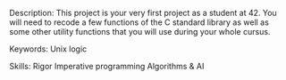 Description:
This project is your very first project as a student at 42. You will need to recode a few functions of the C standard library as well as some other utility functions that you will use during your whole cursus.

Keywords:
Unix logic

Skills:
Rigor
Imperative programming
Algorithms & AI
